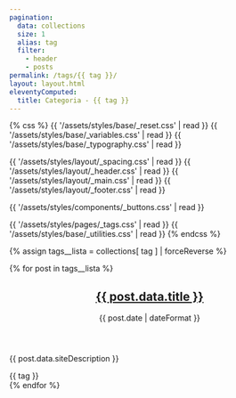 ```yaml
---
pagination:
  data: collections
  size: 1
  alias: tag
  filter:
    - header
    - posts
permalink: /tags/{{ tag }}/
layout: layout.html
eleventyComputed:
  title: Categoria - {{ tag }}
---
```


{% css %}
{{ '/assets/styles/base/_reset.css' | read }}
{{ '/assets/styles/base/_variables.css' | read }}
{{ '/assets/styles/base/_typography.css' | read }}

{{ '/assets/styles/layout/_spacing.css' | read }}
{{ '/assets/styles/layout/_header.css' | read }}
{{ '/assets/styles/layout/_main.css' | read }}
{{ '/assets/styles/layout/_footer.css' | read }}

{{ '/assets/styles/components/_buttons.css' | read }}

{{ '/assets/styles/pages/_tags.css' | read }}
{{ '/assets/styles/base/_utilities.css' | read }}
{% endcss %}

{% assign tags__lista = collections[ tag ] | forceReverse %}

{% for post in tags__lista %}
<article class="texto-conteudo--pagina">
    <header class="tagged">
        <h2 class="tagged__titulo"><a href="{{ post.url  }}">{{ post.data.title }}</a></h2>
        <time class="tagged__dia">{{ post.date | dateFormat }}</time>
    </header>
    <p class="tagged__texto">{{ post.data.siteDescription }}</p>
    <span class="tagged__item">{{ tag }}</span>
</article>
{% endfor %}